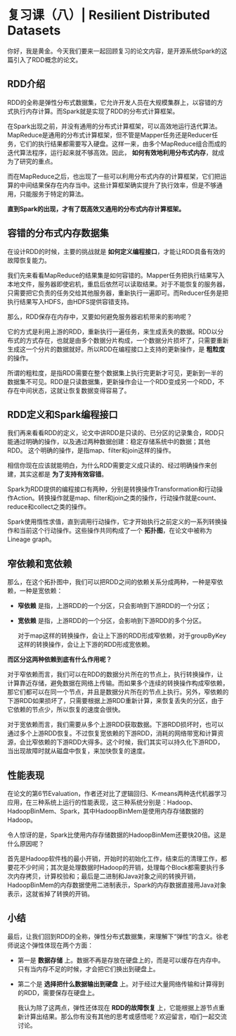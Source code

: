 # 复习课（八）| Resilient Distributed Datasets
你好，我是黄金。今天我们要来一起回顾复习的论文内容，是开源系统Spark的这篇引入了RDD概念的论文。

## RDD介绍

RDD的全称是弹性分布式数据集，它允许开发人员在大规模集群上，以容错的方式执行内存计算。而Spark就是实现了RDD的分布式计算框架。

在Spark出现之前，并没有通用的分布式计算框架，可以高效地运行迭代算法。MapReduce是通用的分布式计算框架，但不管是Mapper任务还是Reducer任务，它们的执行结果都需要写入硬盘。这样一来，由多个MapReduce组合而成的迭代算法程序，运行起来就不够高效。因此， **如何有效地利用分布式内存**，就成为了研究的重点。

而在MapReduce之后，也出现了一些可以利用分布式内存的计算框架，它们把运算的中间结果保存在内存当中。这些计算框架确实提升了执行效率，但是不够通用，只能服务于特定的算法。

**直到Spark的出现，才有了既高效又通用的分布式内存计算框架。**

## 容错的分布式内存数据集

在设计RDD的时候，主要的挑战就是 **如何定义编程接口**，才能让RDD具备有效的故障恢复能力。

我们先来看看MapReduce的结果集是如何容错的。Mapper任务把执行结果写入本地文件，服务器即使宕机，重启后依然可以读取结果。对于不能恢复的服务器，只需要把它负责的任务交给其他服务器，重新执行一遍即可。而Reducer任务是把执行结果写入HDFS，由HDFS提供容错支持。

那么，RDD保存在内存中，又要如何避免服务器宕机带来的影响呢？

它的方式是利用上游的RDD，重新执行一遍任务，来生成丢失的数据。RDD以分布式的方式存在，也就是由多个数据分片构成，一个数据分片损坏了，只需要重新生成这一个分片的数据就好。所以RDD在编程接口上支持的更新操作，是 **粗粒度** 的操作。

所谓的粗粒度，是指RDD需要在整个数据集上执行完更新才可见，更新到一半的数据集不可见。RDD是只读数据集，更新操作会让一个RDD变成另一个RDD，不存在中间状态，这就让恢复数据变得容易了。

## RDD定义和Spark编程接口

我们再来看看RDD的定义，论文中讲RDD是只读的、已分区的记录集合，RDD只能通过明确的操作，以及通过两种数据创建：稳定存储系统中的数据；其他RDD。 这个明确的操作，是指map、filter和join这样的操作。

相信你现在应该就能明白，为什么RDD需要定义成只读的、经过明确操作来创建，其实这都是 **为了支持有效容错**。

Spark为RDD提供的编程接口有两种，分别是转换操作Transformation和行动操作Action。转换操作就是map、filter和join之类的操作，行动操作就是count、reduce和collect之类的操作。

Spark使用惰性求值，直到调用行动操作，它才开始执行之前定义的一系列转换操作和当前这个行动操作。这些操作共同构成了一个 **拓扑图**，在论文中被称为Lineage graph。

## 窄依赖和宽依赖

那么，在这个拓扑图中，我们可以把RDD之间的依赖关系分成两种，一种是窄依赖，一种是宽依赖：

- **窄依赖** 是指，上游RDD的一个分区，只会影响到下游RDD的一个分区；
- **宽依赖** 是指，上游RDD的一个分区，会影响到下游RDD的多个分区。


  对于map这样的转换操作，会让上下游的RDD形成窄依赖，对于groupByKey这样的转换操作，会让上下游的RDD形成宽依赖。

**而区分这两种依赖到底有什么作用呢？**

对于窄依赖而言，我们可以在RDD的数据分片所在的节点上，执行转换操作，让计算靠近存储，避免数据在网络上传输。而如果多个连续的转换操作构成窄依赖，那它们都可以在同一个节点，并且是数据分片所在的节点上执行。另外，窄依赖的下游RDD如果损坏了，只需要根据上游RDD重新计算，来恢复丢失的分区，由于它依赖的节点少，所以恢复的速度会很快。

对于宽依赖而言，我们需要从多个上游RDD获取数据。下游RDD损坏时，也可以通过多个上游RDD恢复。不过恢复宽依赖的下游RDD，消耗的网络带宽和计算资源，会比窄依赖的下游RDD大得多。这个时候，我们其实可以持久化下游RDD，当出现故障时就从磁盘中恢复，来加快恢复的速度。

## 性能表现

在论文的第6节Evaluation，作者还对比了逻辑回归、K-means两种迭代机器学习应用，在三种系统上运行的性能表现，这三种系统分别是：Hadoop、HadoopBinMem、Spark，其中HadoopBinMem是使用内存存储数据的Hadoop。

令人惊讶的是，Spark比使用内存存储数据的HadoopBinMem还要快20倍。这是什么原因呢？

首先是Hadoop软件栈的最小开销，开始时的初始化工作，结束后的清理工作，都要花不少时间；其次是处理数据时Hadoop的开销，处理每个Block都需要执行多次内存拷贝，计算校验和；最后是二进制和Java对象之间的转换开销，HadoopBinMem的内存数据使用二进制表示，Spark的内存数据直接用Java对象表示，这就省掉了转换的开销。

## 小结

最后，让我们回到RDD的全称，弹性分布式数据集，来理解下“弹性”的含义。徐老师说这个弹性体现在两个方面：

- 第一是 **数据存储** 上。数据不再是存放在硬盘上的，而是可以缓存在内存中。只有当内存不足的时候，才会把它们换出到硬盘上。
- 第二个是 **选择把什么数据输出到硬盘** 上。对于经过大量网络传输和计算得到的RDD，需要保存在硬盘上。


  我认为除了这两点，弹性还体现在 **RDD的故障恢复** 上，它能根据上游节点重新计算出结果。那么你有没有其他的思考或感悟呢？欢迎留言，咱们一起交流讨论。